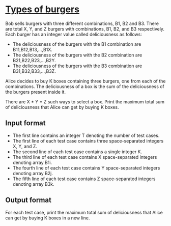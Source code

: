 # [Types of burgers][link]

Bob sells burgers with three different combinations, B1, B2 and B3. There are total X, Y, and Z burgers with combinations, B1, B2, and B3 respectively. Each burger has an integer value called deliciousness as follows:

- The deliciousness of the burgers with the B1 combination are B11,B12,B13,...,B1X.
- The deliciousness of the burgers with the B2 combination are B21,B22,B23,...,B2Y.
- The deliciousness of the burgers with the B3 combination are B31,B32,B33,...,B3Z.

Alice decides to buy K boxes containing three burgers, one from each of the combinations. The deliciousness of a box is the sum of the deliciousness of the burgers present inside it.

There are X \* Y \* Z such ways to select a box. Print the maximum total sum of deliciousness that Alice can get by buying K boxes.

## Input format

- The first line contains an integer T denoting the number of test cases.
- The first line of each test case contains three space-separated integers X, Y, and Z.
- The second line of each test case contains a single integer K.
- The third line of each test case contains X space-separated integers denoting array B1i.
- The fourth line of each test case contains Y space-separated integers denoting array B2j.
- The fifth line of each test case contains Z space-separated integers denoting array B3k.

## Output format

For each test case, print the maximum total sum of deliciousness that Alice can get by buying K boxes in a new line.

[link]: https://www.hackerearth.com/practice/algorithms/greedy/basics-of-greedy-algorithms/practice-problems/algorithm/k-burgers-4d560710/
